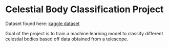 # Celestial Body Classification Project #

Dataset found here: [kaggle dataset](https://www.kaggle.com/datasets/fedesoriano/stellar-classification-dataset-sdss17?resource=download)

Goal of the project is to train a machine learning model to classify different celestial bodies based off data obtained from a telescope.
